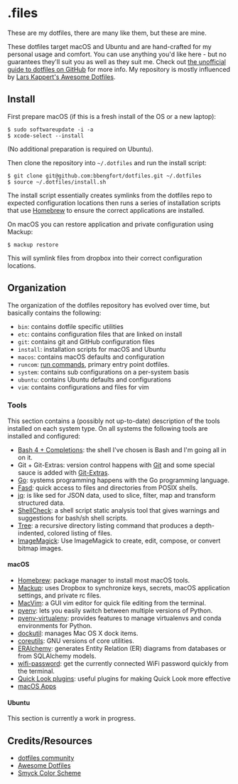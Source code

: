 # .files

These are my dotfiles, there are many like them, but these are mine.

These dotfiles target macOS and Ubuntu and are hand-crafted for my personal usage and comfort. You can use anything you'd like here - but no guarantees they'll suit you as well as they suit me. Check out [the unofficial guide to dotfiles on GitHub](https://dotfiles.github.io/) for more info. My repository is mostly influenced by [Lars Kappert's Awesome Dotfiles](https://github.com/webpro/awesome-dotfiles).

## Install

First prepare macOS (if this is a fresh install of the OS or a new laptop):

```
$ sudo softwareupdate -i -a
$ xcode-select --install
```

(No additional preparation is required on Ubuntu).

Then clone the repository into `~/.dotfiles` and run the install script:

```
$ git clone git@github.com:bbengfort/dotfiles.git ~/.dotfiles
$ source ~/.dotfiles/install.sh
```

The install script essentially creates symlinks from the dotfiles repo to expected configuration locations then runs a series of installation scripts that use [Homebrew](https://brew.sh/) to ensure the correct applications are installed.

On macOS you can restore application and private configuration using Mackup:

```
$ mackup restore
```

This will symlink files from dropbox into their correct configuration locations.

## Organization

The organization of the dotfiles repository has evolved over time, but basically contains the following:

- `bin`: contains dotfile specific utilities
- `etc`: contains configuration files that are linked on install
- `git`: contains git and GitHub configuration files
- `install`: installation scripts for macOS and Ubuntu
- `macos`: contains macOS defaults and configuration
- `runcom`: [run commands](https://en.wikipedia.org/wiki/Run_commands), primary entry point dotfiles.
- `system`: contains sub configurations on a per-system basis
- `ubuntu`: contains Ubuntu defaults and configurations
- `vim`: contains configurations and files for vim

### Tools

This section contains a (possibly not up-to-date) description of the tools installed on each system type. On all systems the following tools are installed and configured:

- [Bash 4 + Completions](https://troymccall.com/better-bash-4--completions-on-osx/): the shell I've chosen is Bash and I'm going all in on it.
- Git + Git-Extras: version control happens with [Git](https://git-scm.com/) and some special sauce is added with [Git-Extras](https://github.com/tj/git-extras).
- [Go](https://golang.org/): systems programming happens with the Go programming language.
- [Fasd](https://github.com/clvv/fasd): quick access to files and directories from POSIX shells.
- [jq](https://stedolan.github.io/jq/): is like sed for JSON data, used to slice, filter, map and transform structured data.
- [ShellCheck](https://github.com/koalaman/shellcheck): a shell script static analysis tool that gives warnings and suggestions for bash/sh shell scripts.
- [Tree](http://mama.indstate.edu/users/ice/tree/): a recursive directory listing command that produces a depth-indented, colored listing of files.
- [ImageMagick](https://www.imagemagick.org/script/index.php): Use ImageMagick to create, edit, compose, or convert bitmap images.

#### macOS

- [Homebrew](https://brew.sh/): package manager to install most macOS tools.
- [Mackup](https://github.com/lra/mackup): uses Dropbox to synchronize keys, secrets, macOS application settings, and private rc files.
- [MacVim](http://macvim-dev.github.io/macvim/): a GUI vim editor for quick file editing from the terminal.
- [pyenv](https://github.com/pyenv/pyenv): lets you easily switch between multiple versions of Python.
- [pyenv-virtualenv](https://github.com/pyenv/pyenv-virtualenv): provides features to manage virtualenvs and conda environments for Python.
- [dockutil](https://github.com/kcrawford/dockutil): manages Mac OS X dock items.
- [coreutils](https://www.gnu.org/software/coreutils/coreutils.html): GNU versions of core utilities.  
- [ERAlchemy](https://github.com/Alexis-benoist/eralchemy): generates Entity Relation (ER) diagrams from databases or from SQLAlchemy models.
- [wifi-password](https://github.com/rauchg/wifi-password): get the currently connected WiFi password quickly from the terminal.
- [Quick Look plugins](https://github.com/sindresorhus/quick-look-plugins): useful plugins for making Quick Look more effective
- [macOS Apps](install/cask.sh)

#### Ubuntu

This section is currently a work in progress.

## Credits/Resources

- [dotfiles community](https://dotfiles.github.io/)
- [Awesome Dotfiles](https://github.com/webpro/awesome-dotfiles)
- [Smyck Color Scheme](http://color.smyck.org/)
